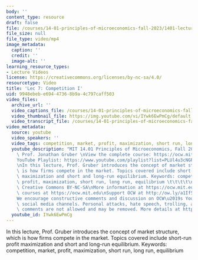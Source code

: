 ```yaml
---
body: ''
content_type: resource
draft: false
file: /courses/14-01-principles-of-microeconomics-fall-2023/1401-lecture07-2023sep27_360p_16_9.mp4
file_size: null
file_type: video/mp4
image_metadata:
  caption: ''
  credit: ''
  image-alt: ''
learning_resource_types:
- Lecture Videos
license: https://creativecommons.org/licenses/by-nc-sa/4.0/
resourcetype: Video
title: 'Lec 7: Competition I'
uid: 9948ebeb-e694-4736-8b9a-4c797caff503
video_files:
  archive_url: ''
  video_captions_file: /courses/14-01-principles-of-microeconomics-fall-2023/1y6QvWT1dZb2asBpO5OFPKGI5y3hsnjjD_transcript.webvtt
  video_thumbnail_file: https://img.youtube.com/vi/IYwk6EwPmCg/default.jpg
  video_transcript_file: /courses/14-01-principles-of-microeconomics-fall-2023/1y6QvWT1dZb2asBpO5OFPKGI5y3hsnjjD_transcript.pdf
video_metadata:
  source: youtube
  video_speakers: ''
  video_tags: competition, market, profit, maximization, short run, long run, equilibrium
  youtube_description: "MIT 14.01 Principles of Microeconomics, Fall 2023 \nInstructor:\
    \ Prof. Jonathan Gruber \nView the complete course: https://ocw.mit.edu/14-01F23\n\
    YouTube Playlist: https://www.youtube.com/playlist?list=PLUl4u3cNGP60V7HxLYRaJMbFzP77bzEjb\n\
    \nIn this lecture, Prof. Gruber introduces the concept of market structure, which\
    \ is how firms compete in the market. Topics covered include short-run profit\
    \ maximization and short and long-run equilibrium. Keywords: competition, market,\
    \ profit, maximization, short run, long run, equilibrium \t\t\t\t\n\nLicense:\
    \ Creative Commons BY-NC-SA\nMore information at https://ocw.mit.edu/terms\nMore\
    \ courses at https://ocw.mit.edu\nSupport OCW at http://ow.ly/a1If50zVRlQ\n\n\
    We encourage constructive comments and discussion on OCW\u2019s YouTube and other\
    \ social media channels. Personal attacks, hate speech, trolling, and inappropriate\
    \ comments are not allowed and may be removed. More details at https://ocw.mit.edu/comments."
  youtube_id: IYwk6EwPmCg
---
```

In this lecture, Prof. Gruber introduces the concept of market structure, which is how firms compete in the market. Topics covered include short-run profit maximization and short and long-run equilibrium. Keywords: competition, market, profit, maximization, short run, long run, equilibrium